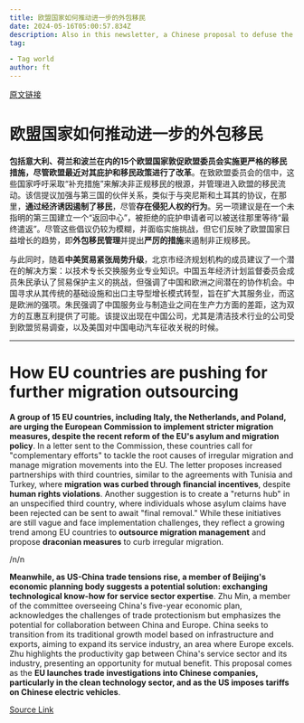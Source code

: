 ```yaml
---
title: 欧盟国家如何推动进一步的外包移民
date: 2024-05-16T05:00:57.834Z
description: Also in this newsletter, a Chinese proposal to defuse the trade tensions between Brussels and Beijing
tag: 

- Tag world
author: ft
---
```


[原文链接](https://ft.com/content/c45c2279-c567-4235-9ed2-91740b505142)

# 欧盟国家如何推动进一步的外包移民 

**包括意大利、荷兰和波兰在内的15个欧盟国家敦促欧盟委员会实施更严格的移民措施，尽管欧盟最近对其庇护和移民政策进行了改革**。在致欧盟委员会的信中，这些国家呼吁采取“补充措施”来解决非正规移民的根源，并管理进入欧盟的移民流动。该信提议加强与第三国的伙伴关系，类似于与突尼斯和土耳其的协议，在那里，**通过经济诱因遏制了移民**，尽管**存在侵犯人权的行为**。另一项建议是在一个未指明的第三国建立一个“返回中心”，被拒绝的庇护申请者可以被送往那里等待“最终遣返”。尽管这些倡议仍较为模糊，并面临实施挑战，但它们反映了欧盟国家日益增长的趋势，即**外包移民管理**并提出**严厉的措施**来遏制非正规移民。 

与此同时，随着**中美贸易紧张局势升级**，北京市经济规划机构的成员建议了一个潜在的解决方案：以技术专长交换服务业专业知识。中国五年经济计划监督委员会成员朱民承认了贸易保护主义的挑战，但强调了中国和欧洲之间潜在的协作机会。中国寻求从其传统的基础设施和出口主导型增长模式转型，旨在扩大其服务业，而这是欧洲的强项。朱民强调了中国服务业与制造业之间在生产力方面的差距，这为双方的互惠互利提供了可能。该提议出现在中国公司，尤其是清洁技术行业的公司受到欧盟贸易调查，以及美国对中国电动汽车征收关税的时候。

---

# How EU countries are pushing for further migration outsourcing 

**A group of 15 EU countries, including Italy, the Netherlands, and Poland, are urging the European Commission to implement stricter migration measures, despite the recent reform of the EU's asylum and migration policy**. In a letter sent to the Commission, these countries call for "complementary efforts" to tackle the root causes of irregular migration and manage migration movements into the EU. The letter proposes increased partnerships with third countries, similar to the agreements with Tunisia and Turkey, where **migration was curbed through financial incentives**, despite **human rights violations**. Another suggestion is to create a "returns hub" in an unspecified third country, where individuals whose asylum claims have been rejected can be sent to await "final removal." While these initiatives are still vague and face implementation challenges, they reflect a growing trend among EU countries to **outsource migration management** and propose **draconian measures** to curb irregular migration. 

/n/n

**Meanwhile, as US-China trade tensions rise, a member of Beijing's economic planning body suggests a potential solution: exchanging technological know-how for service sector expertise**. Zhu Min, a member of the committee overseeing China's five-year economic plan, acknowledges the challenges of trade protectionism but emphasizes the potential for collaboration between China and Europe. China seeks to transition from its traditional growth model based on infrastructure and exports, aiming to expand its service industry, an area where Europe excels. Zhu highlights the productivity gap between China's service sector and its industry, presenting an opportunity for mutual benefit. This proposal comes as the **EU launches trade investigations into Chinese companies, particularly in the clean technology sector, and as the US imposes tariffs on Chinese electric vehicles**.

[Source Link](https://ft.com/content/c45c2279-c567-4235-9ed2-91740b505142)


